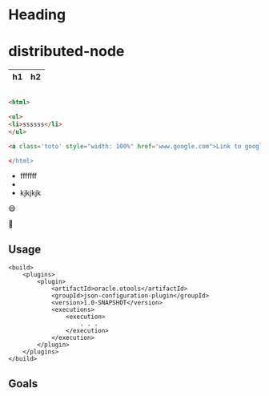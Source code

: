 Heading
=======
 
distributed-node
================

h1 | h2
----|---

``` html

<html>

<ul>
<li>ssssss</li>
</ul>

<a class='toto' style="width: 100%" href='www.google.com">Link to google</a>

</html>
```

<html>
<ul>
<li>fffffff<li><li>
kjkjkjk
</li>
</ul>
</html>

:smile:

:pizza:

## Usage

```
<build>
    <plugins>
        <plugin>
            <artifactId>oracle.otools</artifactId>
            <groupId>json-configuration-plugin</groupId>
            <version>1.0-SNAPSHOT</version>
            <executions>
                <execution>
                    . . .
                </execution>
            </execution>
        </plugin>
    </plugins>
</build>
```

## Goals

